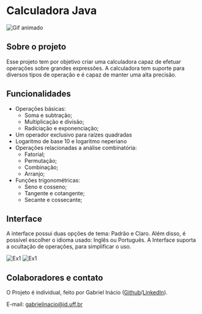 # Calculadora Java
![Gif animado](https://github.com/GabrielIDSM/Calculadora-Java/blob/master/M%C3%ADdia/Snapshot_model.gif)

## Sobre o projeto
Esse projeto tem por objetivo criar uma calculadora capaz de efetuar operaçôes sobre grandes expressôes.
A calculadora tem suporte para diversos tipos de operaçâo e é capaz de manter uma alta precisâo.

## Funcionalidades
* Operações básicas:
  * Soma e subtração;
  * Multiplicação e divisão;
  * Radiciação e exponenciação;
* Um operador exclusivo para raízes quadradas
* Logaritmo de base 10 e logaritmo neperiano
* Operações relacionadas a análise combinatória:
  * Fatorial;
  * Permutação;
  * Combinação;
  * Arranjo;
* Funções trigonométricas:
  * Seno e cosseno;
  * Tangente e cotangente;
  * Secante e cossecante;

## Interface
A interface possui duas opções de tema: Padrão e Claro. Além disso, é possível escolher o idioma usado: Inglês ou Português.
A Interface suporta a ocultação de operaçôes, para simplificar o uso.

![Ex1](https://github.com/GabrielIDSM/Calculadora-Java/blob/master/M%C3%ADdia/EX1.png)
![Ex1](https://github.com/GabrielIDSM/Calculadora-Java/blob/master/M%C3%ADdia/EX2.png)

## Colaboradores e contato
O Projeto é individual, feito por Gabriel Inácio ([Github](https://github.com/GabrielIDSM)/[LinkedIn](https://www.linkedin.com/in/gabriel-inacio-uff/)).

E-mail: gabrielinacio@id.uff.br
